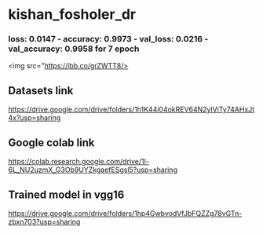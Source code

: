 # kishan_fosholer_dr

### loss: 0.0147 - accuracy: 0.9973 - val_loss: 0.0216 - val_accuracy: 0.9958 for 7 epoch
<img src="https://ibb.co/grZWTT8/>

## Datasets link
https://drive.google.com/drive/folders/1h1K44i04okREV64N2ylViTy74AHxJt4x?usp=sharing

## Google colab link
https://colab.research.google.com/drive/1l-6L_NU2uzmX_G3Ob9UYZkgaefESgsl5?usp=sharing

## Trained model in vgg16
https://drive.google.com/drive/folders/1hp4GwbvodVfJbFQZZg78vGTn-zbxn703?usp=sharing
